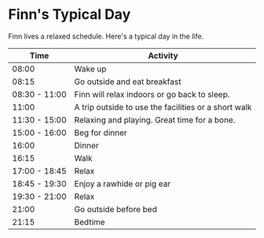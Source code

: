 # Finn's Typical Day

Finn lives a relaxed schedule. Here's a typical day in the life.

Time | Activity
----- | -----
08:00 | Wake up
08:15 | Go outside and eat breakfast
08:30 - 11:00 | Finn will relax indoors or go back to sleep.
11:00 | A trip outside to use the facilities or a short walk
11:30 - 15:00 | Relaxing and playing. Great time for a bone.
15:00 - 16:00 | Beg for dinner
16:00 | Dinner
16:15 | Walk
17:00 - 18:45 | Relax
18:45 - 19:30 | Enjoy a rawhide or pig ear
19:30 - 21:00 | Relax
21:00 | Go outside before bed
21:15 | Bedtime

